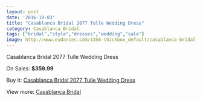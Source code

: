 ```yaml
---
layout: post
date: '2016-10-03'
title: "Casablanca Bridal 2077 Tulle Wedding Dress"
category: Casablanca Bridal
tags: ["bridal","style","dresses","wedding","sale"]
image: http://www.eudances.com/1356-thickbox_default/casablanca-bridal-2077-tulle-wedding-dress.jpg
---
```

Casablanca Bridal 2077 Tulle Wedding Dress

On Sales: **$359.99**
<a href="https://www.eudances.com/en/casablanca-bridal/478-casablanca-bridal-2077-tulle-wedding-dress.html"><amp-img layout="responsive" width="600" height="600" src="//www.eudances.com/1356-thickbox_default/casablanca-bridal-2077-tulle-wedding-dress.jpg" alt="Casablanca Bridal 2077 Tulle Wedding Dress 0" /></a>
<a href="https://www.eudances.com/en/casablanca-bridal/478-casablanca-bridal-2077-tulle-wedding-dress.html"><amp-img layout="responsive" width="600" height="600" src="//www.eudances.com/1357-thickbox_default/casablanca-bridal-2077-tulle-wedding-dress.jpg" alt="Casablanca Bridal 2077 Tulle Wedding Dress 1" /></a>
<a href="https://www.eudances.com/en/casablanca-bridal/478-casablanca-bridal-2077-tulle-wedding-dress.html"><amp-img layout="responsive" width="600" height="600" src="//www.eudances.com/1358-thickbox_default/casablanca-bridal-2077-tulle-wedding-dress.jpg" alt="Casablanca Bridal 2077 Tulle Wedding Dress 2" /></a>

Buy it: [Casablanca Bridal 2077 Tulle Wedding Dress](https://www.eudances.com/en/casablanca-bridal/478-casablanca-bridal-2077-tulle-wedding-dress.html "Casablanca Bridal 2077 Tulle Wedding Dress")

View more: [Casablanca Bridal](https://www.eudances.com/en/4-casablanca-bridal "Casablanca Bridal")